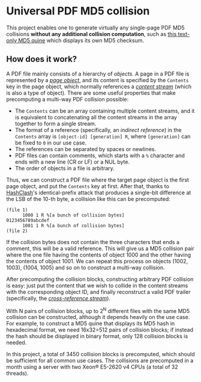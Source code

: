 # Universal PDF MD5 collision

This project enables one to generate virtually any single-page PDF MD5 collisions **without any additional collision computation**, such as [this text-only MD5 quine](/MD5_Quine.pdf) which displays its own MD5 checksum.

## How does it work?

A PDF file mainly consists of a hierarchy of *objects*. A page in a PDF file is represented by a [*page object*](https://opensource.adobe.com/dc-acrobat-sdk-docs/pdfstandards/PDF32000_2008.pdf#G6.1956489), and its content is specified by the `Contents` key in the page object, which normally references a [*content stream*](https://opensource.adobe.com/dc-acrobat-sdk-docs/pdfstandards/PDF32000_2008.pdf#G6.1913072) (which is also a type of object). There are some useful properties that make precomputing a multi-way PDF collision possible:

- The `Contents` can be an array containing multiple content streams, and it is equivalent to concatenating all the content streams in the array together to form a single stream.
- The format of a reference (specifically, an *indirect reference*) in the `Contents` array is `[object-id] [generation] R`, where `[generation]` can be fixed to `0` in our use case.
- The references can be separated by spaces or newlines.
- PDF files can contain comments, which starts with a `%` character and ends with a new line (CR or LF) or a NUL byte.
- The order of objects in a file is arbitrary.

Thus, we can construct a PDF file where the target page object is the first page object, and put the `Contents` key at first. After that, thanks to [HashClash](https://github.com/cr-marcstevens/hashclash)'s identical-prefix attack that produces a single-bit difference at the LSB of the 10-th byte, a collision like this can be precomputed:

```
(file 1)
      1000 1 R %[a bunch of collision bytes]
0123456789abcdef
      1001 1 R %[a bunch of collision bytes]
(file 2)
```

If the collision bytes does not contain the three characters that ends a comment, this will be a valid reference. This will give us a MD5 collision pair where the one file having the contents of object 1000 and the other having the contents of object 1001. We can repeat this process on objects (1002, 1003), (1004, 1005) and so on to construct a multi-way collision.

After precomputing the collision blocks, constructing arbitrary PDF collision is easy: just put the content that we wish to collide in the content streams with the corresponding object ID, and finally reconstruct a valid PDF trailer (specifically, the [*cross-reference stream*](https://opensource.adobe.com/dc-acrobat-sdk-docs/pdfstandards/PDF32000_2008.pdf#G6.2355789)).

With N pairs of collision blocks, up to 2<sup>N</sup> different files with the same MD5 collision can be constructed, although it depends heavily on the use case. For example, to construct a MD5 quine that displays its MD5 hash in hexadecimal format, we need 16x32=512 pairs of collision blocks; if instead the hash should be displayed in binary format, only 128 collision blocks is needed.

In this project, a total of 3450 collision blocks is precomputed, which should be sufficient for all common use cases. The collisions are precomputed in a month using a server with two Xeon® E5-2620 v4 CPUs (a total of 32 threads).
